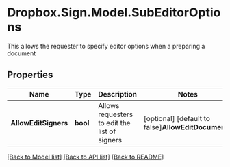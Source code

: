 # Dropbox.Sign.Model.SubEditorOptions
This allows the requester to specify editor options when a preparing a document

## Properties

Name | Type | Description | Notes
------------ | ------------- | ------------- | -------------
**AllowEditSigners** | **bool** |  Allows requesters to edit the list of signers  | [optional] [default to false]**AllowEditDocuments** | **bool** |  Allows requesters to edit documents, including delete and add  | [optional] [default to false]

[[Back to Model list]](../README.md#documentation-for-models) [[Back to API list]](../README.md#documentation-for-api-endpoints) [[Back to README]](../README.md)

